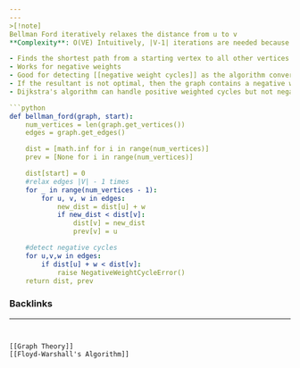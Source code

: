 ```yaml
---
---
>[!note]
Bellman Ford iteratively relaxes the distance from u to v 
**Complexity**: O(VE) Intuitively, |V-1| iterations are needed because that's the largest amount of stops the longest possible shortest path from source s to destination v can have. 

- Finds the shortest path from a starting vertex to all other vertices in a weighted graph
- Works for negative weights
- Good for detecting [[negative weight cycles]] as the algorithm converges to an optimal solution in O(V*E) steps
- If the resultant is not optimal, then the graph contains a negative weight cycle
- Dijkstra's algorithm can handle positive weighted cycles but not negative weighted cycles

```python
def bellman_ford(graph, start):
	num_vertices = len(graph.get_vertices())
	edges = graph.get_edges()

	dist = [math.inf for i in range(num_vertices)]
	prev = [None for i in range(num_vertices)]

	dist[start] = 0
	#relax edges |V| - 1 times
	for _ in range(num_vertices - 1):
		for u, v, w in edges:
			new_dist = dist[u] + w
			if new_dist < dist[v]:
				dist[v] = new_dist
				prev[v] = u

	#detect negative cycles
	for u,v,w in edges:
		if dist[u] + w < dist[v]:
			raise NegativeWeightCycleError()
	return dist, prev
```

### Backlinks
---
```


[[Graph Theory]]
[[Floyd-Warshall's Algorithm]]